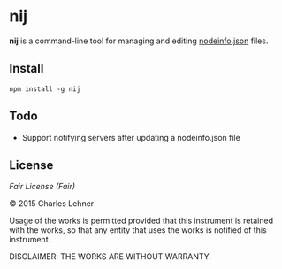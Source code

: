 # nij

**nij** is a command-line tool for managing and editing [nodeinfo.json][] files.

[nodeinfo.json]: https://docs.meshwith.me/en/cjdns/nodeinfo.json.html

## Install

    npm install -g nij

## Todo

- Support notifying servers after updating a nodeinfo.json file

## License

*Fair License (Fair)*

© 2015 Charles Lehner

Usage of the works is permitted provided that this instrument is retained with
the works, so that any entity that uses the works is notified of this
instrument.

DISCLAIMER: THE WORKS ARE WITHOUT WARRANTY.
